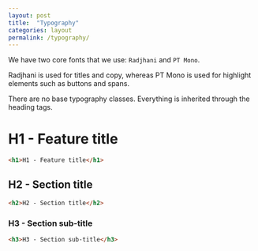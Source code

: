 ```yaml
---
layout: post
title:  "Typography"
categories: layout
permalink: /typography/
---
```


We have two core fonts that we use: `Radjhani` and `PT Mono`.

Radjhani is used for titles and copy, whereas PT Mono is used for highlight elements such as buttons and spans.

There are no base typography classes. Everything is inherited through the heading tags.

<div class="pattern">
  <h1>H1 - Feature title</h1>
</div>

``` html
<h1>H1 - Feature title</h1>
```

<div class="pattern">
  <h2>H2 - Section title</h2>
</div>

``` html
<h2>H2 - Section title</h2>
```

<div class="pattern">
  <h3>H3 - Section sub-title</h3>
</div>

``` html
<h3>H3 - Section sub-title</h3>
```